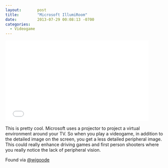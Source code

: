 ```yaml
---
layout:       post
title:        "Microsoft IllumiRoom"
date:         2013-07-29 00:08:13 -0700
categories:
  - Videogame
---
```


<iframe class="embedly-embed" src="//cdn.embedly.com/widgets/media.html?src=https%3A%2F%2Fwww.youtube.com%2Fembed%2Fqv9SdMeSEAM%3Ffeature%3Doembed&url=https%3A%2F%2Fwww.youtube.com%2Fwatch%3Ffeature%3Dplayer_embedded%26v%3Dqv9SdMeSEAM&image=https%3A%2F%2Fi.ytimg.com%2Fvi%2Fqv9SdMeSEAM%2Fhqdefault.jpg&key=d815972c91e546edb5d2d02e509f8b1c&type=text%2Fhtml&schema=youtube" width="450" height="253" scrolling="no" frameborder="0" allowfullscreen></iframe>

This is pretty cool. Microsoft uses a projector to project a virtual environment around your TV. So when you play a videogame, in addition to the detailed image on the screen, you get a less detailed peripheral image. This could really enhance driving games and first person shooters where you really notice the lack of peripheral vision. 

 Found via  [@wjgoode](https://twitter.com/wjgoode/status/360940566114091008)  
